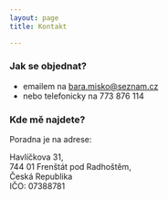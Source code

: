 ```yaml
---
layout: page
title: Kontakt

---
```

### Jak se objednat?

* emailem na bara.misko@seznam.cz
* nebo telefonicky na 773 876 114

### Kde mě najdete?

Poradna je na adrese:

Havlíčkova 31,  
744 01 Frenštát pod Radhoštěm,  
Česká Republika  
IČO: 07388781